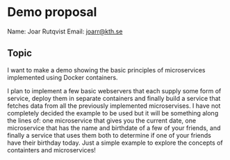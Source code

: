 # Demo proposal

Name: Joar Rutqvist
Email: joarr@kth.se

## Topic

I want to make a demo showing the basic principles of microservices implemented using Docker containers.

I plan to implement a few basic webservers that each supply some form of service, deploy them in separate containers and finally build a service that fetches data from all the previously implemented microservises. I have not completely decided the example to be used but it will be something along the lines of: one microservice that gives you the current date, one microservice that has the name and birthdate of a few of your friends, and finally a service that uses them both to determine if one of your friends have their birthday today. Just a simple example to explore the concepts of containters and microservices!